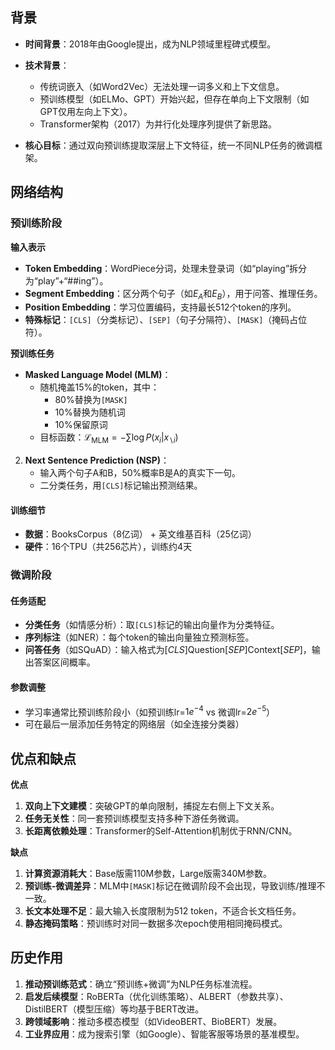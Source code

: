 ## 背景

- ​**时间背景**：2018年由Google提出，成为NLP领域里程碑式模型。

- ​**技术背景**：
	- 传统词嵌入（如Word2Vec）无法处理一词多义和上下文信息。
	- 预训练模型（如ELMo、GPT）开始兴起，但存在单向上下文限制（如GPT仅用左向上下文）。
	- Transformer架构（2017）为并行化处理序列提供了新思路。

- ​**核心目标**：通过双向预训练提取深层上下文特征，统一不同NLP任务的微调框架。

## 网络结构

### 预训练阶段

**输入表示**
- ​**Token Embedding**：WordPiece分词，处理未登录词（如“playing”拆分为“play”+“##ing”）。
- ​**Segment Embedding**：区分两个句子（如$E_A$和$E_B$），用于问答、推理任务。
- ​**Position Embedding**：学习位置编码，支持最长512个token的序列。
- ​**特殊标记**：`[CLS]`（分类标记）、`[SEP]`（句子分隔符）、`[MASK]`（掩码占位符）。

**预训练任务**
- **Masked Language Model (MLM)**：
	- 随机掩盖15%的token，其中：
		- 80%替换为`[MASK]`
		- 10%替换为随机词
		- 10%保留原词
   - 目标函数：$\mathcal{L}_{\text{MLM}} = -\sum \log P(x_i | x_{\backslash i})$

2. ​**Next Sentence Prediction (NSP)**：
   - 输入两个句子A和B，50%概率B是A的真实下一句。
   - 二分类任务，用`[CLS]`标记输出预测结果。

#### 训练细节
- ​**数据**：BooksCorpus（8亿词） + 英文维基百科（25亿词）
- ​**硬件**：16个TPU（共256芯片），训练约4天

### 微调阶段

#### 任务适配
- ​**分类任务**​（如情感分析）：取`[CLS]`标记的输出向量作为分类特征。
- ​**序列标注**​（如NER）：每个token的输出向量独立预测标签。
- ​**问答任务**​（如SQuAD）：输入格式为$[CLS] \text{Question} [SEP] \text{Context} [SEP]$，输出答案区间概率。

#### 参数调整
- 学习率通常比预训练阶段小（如预训练lr=$1e^{-4}$ vs 微调lr=$2e^{-5}$）
- 可在最后一层添加任务特定的网络层（如全连接分类器）

## 优点和缺点

**优点**
1. ​**双向上下文建模**：突破GPT的单向限制，捕捉左右侧上下文关系。
2. ​**任务无关性**：同一套预训练模型支持多种下游任务微调。
3. ​**长距离依赖处理**：Transformer的Self-Attention机制优于RNN/CNN。

**缺点**
1. ​**计算资源消耗大**：Base版需110M参数，Large版需340M参数。
2. ​**预训练-微调差异**：MLM中`[MASK]`标记在微调阶段不会出现，导致训练/推理不一致。
3. ​**长文本处理不足**：最大输入长度限制为512 token，不适合长文档任务。
4. ​**静态掩码策略**：预训练时对同一数据多次epoch使用相同掩码模式。

## 历史作用

1. ​**推动预训练范式**：确立“预训练+微调”为NLP任务标准流程。
2. ​**启发后续模型**：RoBERTa（优化训练策略）、ALBERT（参数共享）、DistilBERT（模型压缩）等均基于BERT改进。
3. ​**跨领域影响**：推动多模态模型（如VideoBERT、BioBERT）发展。
4. ​**工业界应用**：成为搜索引擎（如Google）、智能客服等场景的基准模型。